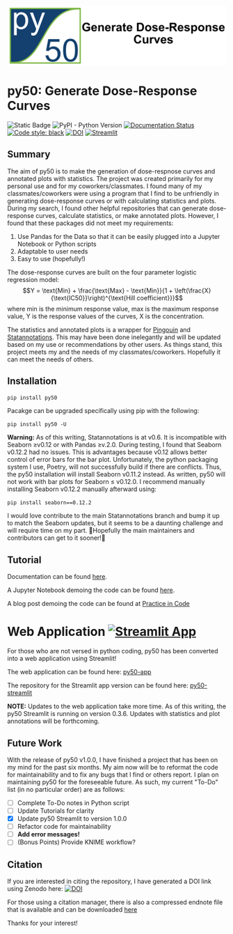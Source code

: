 ![py50_full.png](img/py50_full.png)

# py50: Generate Dose-Response Curves

![Static Badge](https://img.shields.io/badge/py50_v1.0.4-13406E)
![PyPI - Python Version](https://img.shields.io/pypi/pyversions/py50)
[![Documentation Status](https://readthedocs.org/projects/py50/badge/?version=latest)](https://py50.readthedocs.io/en/latest/?badge=latest)
[![Code style: black](https://img.shields.io/badge/code%20style-black-000000.svg)](https://github.com/psf/black)
[![DOI](https://zenodo.org/badge/716929963.svg)](https://zenodo.org/doi/10.5281/zenodo.10183912)
[![Streamlit](https://img.shields.io/badge/Streamlit-1.34.0-FF4B4B.svg?style=flat&logo=Streamlit&logoColor=white)](https://py50-app.streamlit.app)

## Summary

The aim of py50 is to make the generation of dose-respnose curves and annotated plots with statistics. The project was
created primarily for my personal use and for my coworkers/classmates. I found many of my classmates/coworkers were
using a program that I find to be unfriendly in generating dose-response curves or with calculating statistics and
plots. During my search, I found other helpful repositories that can generate dose-response curves, calculate
statistics, or make annotated plots. However, I found that these packages did not meet my requirements:

1. Use Pandas for the Data so that it can be easily plugged into a Jupyter Notebook or Python scripts
2. Adaptable to user needs
3. Easy to use (hopefully!)

The dose-response curves are built on the four parameter logistic regression model:
$$Y = \text{Min} + \frac{\text{Max} - \text{Min}}{1 + \left(\frac{X}{\text{IC50}}\right)^{\text{Hill coefficient}}}$$
where min is the minimum response value, max is the maximum response value, Y is the response values of the curves, X
is the concentration.

The statistics and annotated plots is a wrapper for [Pingouin](https://github.com/raphaelvallat/pingouin)
and [Statannotations](https://github.com/trevismd/statannotations).
This may have been done inelegantly and will be updated based on my use or recommendations by other users. As things
stand, this project meets my and the needs of my classmates/coworkers. Hopefully it can meet the needs of others.

## Installation

```
pip install py50
```

Pacakge can be upgraded specifically using pip with the following:

```
pip install py50 -U
```

**Warning:** As of this writing, Statannotations is at v0.6. It is incompatible with Seaborn ≥v0.12 or with Pandas
≥v.2.0.
During testing, I found that Seaborn v0.12.2 had no issues. This is advantages because v0.12 allows better control of
error bars for the bar plot. Unfortunately, the python packaging system I use, Poetry, will not successfully build if
there are conflicts. Thus, the py50 installation will install Seaborn v0.11.2 instead. As written, py50 will not work
with bar plots for Seaborn ≤ v0.12.0. I recommend manually installing Seaborn v0.12.2 manually afterward using:

```
pip install seaborn==0.12.2
```

I would love contribute to the main Statannotations branch and bump it up to match the Seaborn updates, but it seems to
be a daunting challenge and will require time on my part. 🤞Hopefully the main maintainers and
contributors can get to it sooner!🤞

## Tutorial

Documentation can be found [here](https://py50.readthedocs.io/en/latest/).

A Jupyter Notebook demoing the code can be found [here](https://github.com/tlint101/py50/tree/main/tutorials).

A blog post demoing the code can be found at [Practice in Code](https://tlint101.github.io/practice-in-code/)

# Web Application [![Streamlit App](https://static.streamlit.io/badges/streamlit_badge_black_white.svg)](https://py50-app.streamlit.app)

For those who are not versed in python coding, py50 has been converted into a web application using Streamlit!

The web application can be found here: [py50-app](https://py50-app.streamlit.app)

The repository for the Streamlit app version can be found
here: [py50-streamlit](https://github.com/tlint101/py50-streamlit)

**NOTE:** Updates to the web application take more time. As of this writing, the py50 Streamlit is running on version
0.3.6. Updates with statistics and plot annotations will be forthcoming.

## Future Work

With the release of py50 v1.0.0, I have finished a project that has been on my mind for the past six months. My aim now
will be to reformat the code for maintainability and to fix any bugs that I find or others report. I plan on maintaining
py50 for the foreseeable future. As such, my current "To-Do" list (in no particular order) are as follows:

- [ ] Complete To-Do notes in Python script
- [ ] Update Tutorials for clarity
- [X] Update py50 Streamlit to version 1.0.0
- [ ] Refactor code for maintainability
- [ ] **Add error messages!**
- [ ] (Bonus Points) Provide KNIME workflow?

## Citation

If you are interested in citing the repository, I have generated a DOI link using Zenodo
here: [![DOI](https://zenodo.org/badge/716929963.svg)](https://zenodo.org/doi/10.5281/zenodo.10183912)

For those using a citation manager, there is also a compressed endnote file that is available and can be
downloaded [here](https://github.com/tlint101/py50/tree/v1.0.4/citation)

Thanks for your interest! 